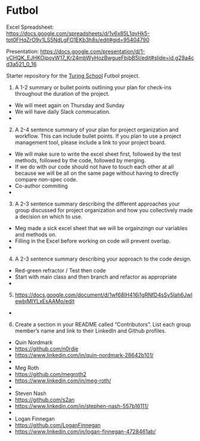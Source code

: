 # Futbol

Excel Spreadsheet: https://docs.google.com/spreadsheets/d/1v6x85L1qvHk5-tpt0FHqZrO9v1LS5NdLgFO1EKb3h8s/edit#gid=95404790

Presentation: https://docs.google.com/presentation/d/1-vCHQK_EJHKOipoyW17_Kr24mbWyHozBwgueFbjbB5I/edit#slide=id.g29a4cd3a521_0_16

Starter repository for the [Turing School](https://turing.io/) Futbol project.

1. A 1-2 summary or bullet points outlining your plan for check-ins throughout the duration of the project.
- We will meet again on Thursday and Sunday
- We will have daily Slack commucation.
- 
2. A 2-4 sentence summary of your plan for project organization and workflow. This can include bullet points. If you plan to use a project management tool, please include a link to your project board.
- We will make sure to write the excel sheet first, followed by the test methods, followed by the code, followed by merging.
- If we do with our code should not have to touch each other at all because we will be all on the same page without having to directly compare non-spec code.
- Co-author commiting
- 
3. A 2-3 sentence summary describing the different approaches your group discussed for project organization and how you collectively made a decision on which to use.
- Meg made a sick excel sheet that we will be orgainzingn our variables and methods on.
- Filling in the Excel before working on code will prevent overlap.
- 
4. A 2-3 sentence summary describing your approach to the code design.
- Red-green refractor / Test then code
- Start with main class and then branch and refactor as appropriate
- 
5. https://docs.google.com/document/d/1wf68IH416i1gRNfD4sSy5lah6JwIewbjMIYLxEsAAMo/edit
- 
6. Create a section in your README called “Contributors”. List each group member’s name and link to their LinkedIn and Github profiles.
- Quin Nordmark
- https://github.com/n0rdie
- https://www.linkedin.com/in/quin-nordmark-28642b101/
- 
- Meg Roth
- https://github.com/megroth2
- https://www.linkedin.com/in/meg-roth/
- 
- Steven Nash
- https://github.com/s2an
- https://www.linkedin.com/in/stephen-nash-557b16111/
- 
- Logan Finnegan
- https://github.com/LoganFinnegan
- https://www.linkedin.com/in/logan-finnegan-4728461ab/